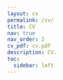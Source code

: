 ```yaml
---
layout: cv
permalink: /cv/
title: CV
nav: true
nav_order: 2
cv_pdf: cv.pdf
description: CV.
toc:
  sidebar: left
---
```

